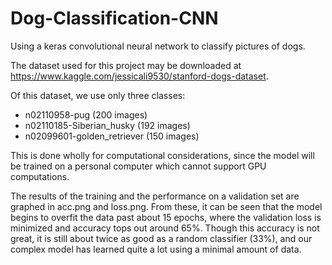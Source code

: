 # Dog-Classification-CNN
Using a keras convolutional neural network to classify pictures of dogs.

The dataset used for this project may be downloaded at https://www.kaggle.com/jessicali9530/stanford-dogs-dataset.

Of this dataset, we use only three classes:
  - n02110958-pug (200 images)
  - n02110185-Siberian_husky (192 images)
  - n02099601-golden_retriever (150 images)
  
This is done wholly for computational considerations, since the model will be trained on a personal computer which cannot support GPU computations.

The results of the training and the performance on a validation set are graphed in acc.png and loss.png.  From these, it can be seen that the model begins to overfit the data past about 15 epochs, where the validation loss is minimized and accuracy tops out around 65%.  Though this accuracy is not great, it is still about twice as good as a random classifier (33%), and our complex model has learned quite a lot using a minimal amount of data.
